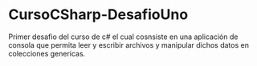 # CursoCSharp-DesafioUno
Primer desafio del curso de c# el cual cosnsiste en una aplicación de consola que permita leer y escribir archivos y manipular dichos datos en colecciones genericas.
